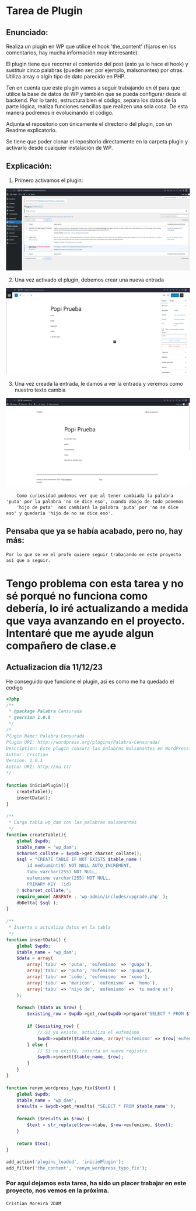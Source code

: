 # Tarea de Plugin

## Enunciado:

Realiza un plugin en WP que utilice el hook 'the_content' (fijaros en los comentarios, 
hay mucha información muy interesante):

El plugin tiene que recorrer el contenido del post (esto ya lo hace el hook) y sustituir 
cinco palabras (pueden ser, por ejemplo, malsonantes) por otras. Utiliza array o 
algín tipo de dato parecido en PHP.

Ten en cuenta que este plugin vamos a seguir trabajando en él para que utilice la base de 
datos de WP y también que se pueda configurar desde el backend. Por lo tanto, estructura 
bien el código, separa los datos de la parte lógica, realiza funciones sencillas que 
realizen una sola cosa. De esta manera podremos ir evolucinando el código.

Adjunta el repositorio con únicamente el directorio del plugin, con un Readme explicatorio.

Se tiene que poder clonar el repositorio directamente en la carpeta plugin y activarlo desde 
cualquier instalación de WP. 

## Explicación:

1. Primero activamos el plugin:

![Activar plugin](./img/activarplugin.png)

2. Una vez activado el plugin, debemos crear una nueva entrada



![1Entrada](./img/Entrada_sin_cambiar.png)

3. Una vez creada la entrada, le damos a ver la entrada y veremos como nuestro texto cambia

![2Entrada](./img/Entrada.png)

        Como curiosidad podemos ver que al tener cambiada la palabra 'puta' por la palabra 'no se dice eso', cuando abajo de todo ponemos 
        'hijo de puta'  nos cambiará la palabra 'puta' por 'no se dice eso' y quedaría 'hijo de no se dice eso'.

## Pensaba que ya se había acabado, pero no, hay más:

    Por lo que se ve el profe quiere seguir trabajando en este proyecto así que a seguir. 

# Tengo problema con esta tarea y no sé porqué no funciona como debería, lo iré actualizando a medida que vaya avanzando en el proyecto. Intentaré que me ayude algun compañero de clase.e

## Actualizacion día 11/12/23

He conseguido que funcione el plugin, asi es como me ha quedado el codigo

```php
<?php
/**
 * @package Palabra Censurada
 * @version 1.0.0
 */
/*
Plugin Name: Palabra Censurada
Plugin URI: http://wordpress.org/plugins/Palabra-Censurada/
Description: Este plugin censura las palabras malsonantes en WordPress.
Author: Cristian
Version: 1.0.1
Author URI: http://ma.tt/
*/

function inicioPlugin(){
    createTable();
    insertData();
}

/**
 * Carga tabla wp_dam con las palabras malsonantes
 */
function createTable(){
    global $wpdb;
    $table_name = 'wp_dam';
    $charset_collate = $wpdb->get_charset_collate();
    $sql = "CREATE TABLE IF NOT EXISTS $table_name (
        id mediumint(9) NOT NULL AUTO_INCREMENT,
        tabu varchar(255) NOT NULL,
        eufemismo varchar(255) NOT NULL,
        PRIMARY KEY  (id)
    ) $charset_collate;";
    require_once( ABSPATH . 'wp-admin/includes/upgrade.php' );
    dbDelta( $sql );
}

/**
 * Inserta o actualiza datos en la tabla
 */
function insertData() {
    global $wpdb;
    $table_name = 'wp_dam';
    $data = array(
        array('tabu' => 'puta', 'eufemismo' => 'guapa'),
        array('tabu' => 'puto', 'eufemismo' => 'guapo'),
        array('tabu' => 'coño', 'eufemismo' => 'xoxo'),
        array('tabu' => 'maricon', 'eufemismo' => 'homo'),
        array('tabu' => 'hijo de', 'eufemismo' => 'tu madre es')
    );

    foreach ($data as $row) {
        $existing_row = $wpdb->get_row($wpdb->prepare("SELECT * FROM $table_name WHERE tabu = %s", $row['tabu']));

        if ($existing_row) {
            // Si ya existe, actualiza el eufemismo
            $wpdb->update($table_name, array('eufemismo' => $row['eufemismo']), array('id' => $existing_row->id));
        } else {
            // Si no existe, inserta un nuevo registro
            $wpdb->insert($table_name, $row);
        }
    }
}

function renym_wordpress_typo_fix($text) {
    global $wpdb;
    $table_name = 'wp_dam';
    $results = $wpdb->get_results( "SELECT * FROM $table_name" );

    foreach ($results as $row) {
        $text = str_replace($row->tabu, $row->eufemismo, $text);
    }

    return $text;
}

add_action('plugins_loaded', 'inicioPlugin');
add_filter('the_content', 'renym_wordpress_typo_fix');

```

### Por aquí dejamos esta tarea, ha sido un placer trabajar en este proyecto, nos vemos en la próxima.

`Cristian Moreira 2DAM`